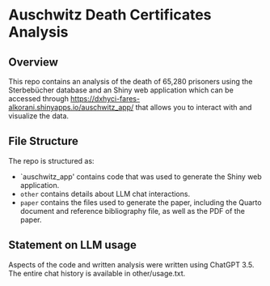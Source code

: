 # Auschwitz Death Certificates Analysis

## Overview

This repo contains an analysis of the death of 65,280 prisoners using the Sterbebücher database and an Shiny web application which can be accessed through https://dxhyci-fares-alkorani.shinyapps.io/auschwitz_app/ that allows you to interact with and visualize the data.


## File Structure

The repo is structured as:

-   `auschwitz_app' contains code that was used to generate the Shiny web application.
-   `other` contains details about LLM chat interactions.
-   `paper` contains the files used to generate the paper, including the Quarto document and reference bibliography file, as well as the PDF of the paper. 


## Statement on LLM usage

Aspects of the code and written analysis were written using ChatGPT 3.5. The entire chat history is available in other/usage.txt.
